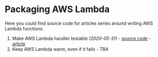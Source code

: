 # Packaging AWS Lambda

Here you could find source code for articles series around writing AWS Lambda functions:


1. Make AWS Lambda handler testable *(2020-05-31)* - [source code](01_make-aws-lambda-handler-testable) - [article](https://dev.to/jaymecd/make-aws-lambda-handler-testable-3hda)
2. Keep AWS Lambda warm, even if it fails - TBA
